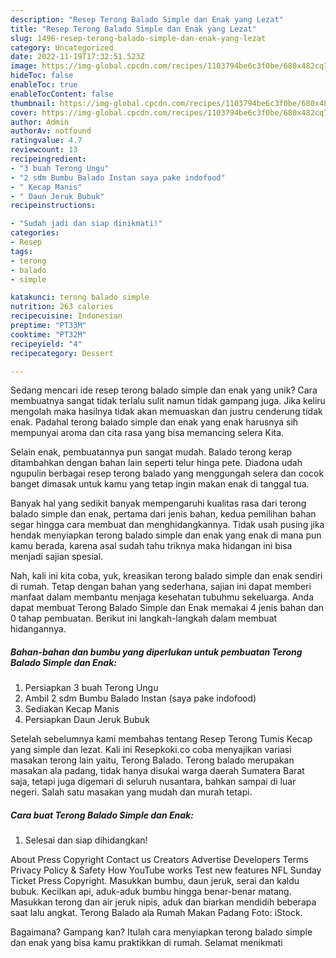 ```yaml
---
description: "Resep Terong Balado Simple dan Enak yang Lezat"
title: "Resep Terong Balado Simple dan Enak yang Lezat"
slug: 1496-resep-terong-balado-simple-dan-enak-yang-lezat
category: Uncategorized
date: 2022-11-19T17:32:51.523Z
image: https://img-global.cpcdn.com/recipes/1103794be6c3f0be/680x482cq70/terong-balado-simple-dan-enak-foto-resep-utama.jpg
hideToc: false
enableToc: true
enableTocContent: false
thumbnail: https://img-global.cpcdn.com/recipes/1103794be6c3f0be/680x482cq70/terong-balado-simple-dan-enak-foto-resep-utama.jpg
cover: https://img-global.cpcdn.com/recipes/1103794be6c3f0be/680x482cq70/terong-balado-simple-dan-enak-foto-resep-utama.jpg
author: Admin
authorAv: notfound
ratingvalue: 4.7
reviewcount: 13
recipeingredient:
- "3 buah Terong Ungu"
- "2 sdm Bumbu Balado Instan saya pake indofood"
- " Kecap Manis"
- " Daun Jeruk Bubuk"
recipeinstructions:

- "Sudah jadi dan siap dinikmati!"
categories:
- Resep
tags:
- terong
- balado
- simple

katakunci: terong balado simple 
nutrition: 263 calories
recipecuisine: Indonesian
preptime: "PT33M"
cooktime: "PT32M"
recipeyield: "4"
recipecategory: Dessert

---
```





Sedang mencari ide resep terong balado simple dan enak yang unik? Cara membuatnya sangat tidak terlalu sulit namun tidak gampang juga. Jika keliru mengolah maka hasilnya tidak akan memuaskan dan justru cenderung tidak enak. Padahal terong balado simple dan enak yang enak harusnya sih mempunyai aroma dan cita rasa yang bisa memancing selera Kita.





Selain enak, pembuatannya pun sangat mudah. Balado terong kerap ditambahkan dengan bahan lain seperti telur hinga pete. Diadona udah ngupulin berbagai resep terong balado yang menggungah selera dan cocok banget dimasak untuk kamu yang tetap ingin makan enak di tanggal tua.

Banyak hal yang sedikit banyak mempengaruhi kualitas rasa dari terong balado simple dan enak, pertama dari jenis bahan, kedua pemilihan bahan segar hingga cara membuat dan menghidangkannya. Tidak usah pusing jika hendak menyiapkan terong balado simple dan enak yang enak di mana pun kamu berada, karena asal sudah tahu triknya maka hidangan ini bisa menjadi sajian spesial.






Nah, kali ini kita coba, yuk, kreasikan terong balado simple dan enak sendiri di rumah. Tetap dengan bahan yang sederhana, sajian ini dapat memberi manfaat dalam membantu menjaga kesehatan tubuhmu sekeluarga. Anda dapat membuat Terong Balado Simple dan Enak memakai 4 jenis bahan dan 0 tahap pembuatan. Berikut ini langkah-langkah dalam membuat hidangannya.

<!--inarticleads1-->

##### Bahan-bahan dan bumbu yang diperlukan untuk pembuatan Terong Balado Simple dan Enak:

1. Persiapkan 3 buah Terong Ungu
1. Ambil 2 sdm Bumbu Balado Instan (saya pake indofood)
1. Sediakan  Kecap Manis
1. Persiapkan  Daun Jeruk Bubuk


Setelah sebelumnya kami membahas tentang Resep Terong Tumis Kecap yang simple dan lezat. Kali ini Resepkoki.co coba menyajikan variasi masakan terong lain yaitu, Terong Balado. Terong balado merupakan masakan ala padang, tidak hanya disukai warga daerah Sumatera Barat saja, tetapi juga digemari di seluruh nusantara, bahkan sampai di luar negeri. Salah satu masakan yang mudah dan murah tetapi. 

<!--inarticleads2-->

##### Cara buat Terong Balado Simple dan Enak:


1. Selesai dan siap dihidangkan!

About Press Copyright Contact us Creators Advertise Developers Terms Privacy Policy &amp; Safety How YouTube works Test new features NFL Sunday Ticket Press Copyright. Masukkan bumbu, daun jeruk, serai dan kaldu bubuk. Kecilkan api, aduk-aduk bumbu hingga benar-benar matang. Masukkan terong dan air jeruk nipis, aduk dan biarkan mendidih beberapa saat lalu angkat. Terong Balado ala Rumah Makan Padang Foto: iStock. 

Bagaimana? Gampang kan? Itulah cara menyiapkan terong balado simple dan enak yang bisa kamu praktikkan di rumah. Selamat menikmati
